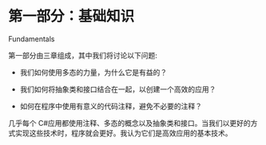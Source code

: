 # 第一部分：基础知识

Fundamentals

第一部分由三章组成，其中我们将讨论以下问题:

*   我们如何使用多态的力量，为什么它是有益的？

*   我们如何将抽象类和接口结合在一起，以创建一个高效的应用？

*   如何在程序中使用有意义的代码注释，避免不必要的注释？

几乎每个 C#应用都使用注释、多态的概念以及抽象类和接口。当我们以更好的方式实现这些技术时，程序就会更好。我认为它们是高效应用的基本技术。